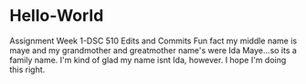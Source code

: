 # Hello-World
Assignment Week 1-DSC 510 
Edits and Commits
Fun fact my middle name is maye and my grandmother and greatmother name's were Ida Maye...so its a family name. I'm kind of glad my name isnt Ida, however. 
I hope I'm doing this right. 
